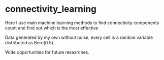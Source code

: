 # connectivity_learning
Here I use main machine learning methods to find connectivity components count and find out which is the most effective

Data generated by my own without noise, every cell is a random variable distributed as Bern(0.5)

Wide opportunities for future researches.

